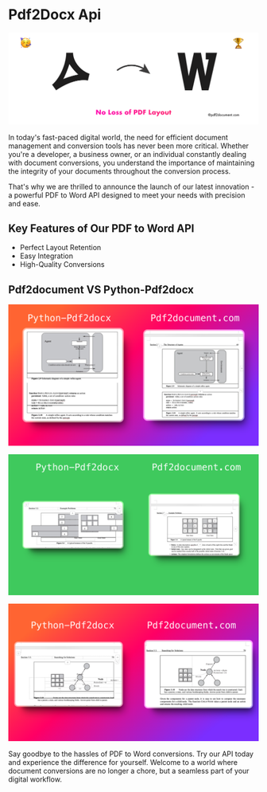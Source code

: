 # Pdf2Docx Api

![](banner.png)

[](https://pdf2document.com)

In today's fast-paced digital world, the need for efficient document management and conversion tools has never been more critical. Whether you're a developer, a business owner, or an individual constantly dealing with document conversions, you understand the importance of maintaining the integrity of your documents throughout the conversion process. 

That's why we are thrilled to announce the launch of our latest innovation - a powerful PDF to Word API designed to meet your needs with precision and ease.


## Key Features of Our PDF to Word API
* Perfect Layout Retention
* Easy Integration
* High-Quality Conversions


## Pdf2document VS Python-Pdf2docx
![](f1.png)

![](f1111.png)

![](f111111.png)



Say goodbye to the hassles of PDF to Word conversions. Try our API today and experience the difference for yourself. Welcome to a world where document conversions are no longer a chore, but a seamless part of your digital workflow.


